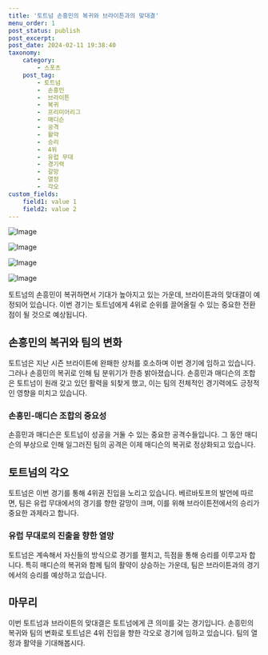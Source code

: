 ```yaml
---
title: '토트넘 손흥민의 복귀와 브라이튼과의 맞대결'
menu_order: 1
post_status: publish
post_excerpt: 
post_date: 2024-02-11 19:38:40
taxonomy:
    category:
        - 스포츠
    post_tag:
        - 토트넘
        -  손흥민
        -  브라이튼
        -  복귀
        -  프리미어리그
        -  매디슨
        -  공격
        -  활약
        -  승리
        -  4위
        -  유럽 무대
        -  경기력
        -  갈망
        -  열정
        -  각오
custom_fields:
    field1: value 1
    field2: value 2
---
```


![Image](https://imgnews.pstatic.net/image/109/2024/02/10/0005016040_001_20240210233205310.jpg?type=w647)

![Image](https://imgnews.pstatic.net/image/109/2024/02/10/0005016040_002_20240210233205333.jpg?type=w647)

![Image](https://imgnews.pstatic.net/image/109/2024/02/10/0005016040_003_20240210233205343.jpg?type=w647)

![Image](https://imgnews.pstatic.net/image/109/2024/02/10/0005016040_004_20240210233205353.jpg?type=w647)

토트넘의 손흥민이 복귀하면서 기대가 높아지고 있는 가운데, 브라이튼과의 맞대결이 예정되어 있습니다. 이번 경기는 토트넘에게 4위로 순위를 끌어올릴 수 있는 중요한 전환점이 될 것으로 예상됩니다.
## 손흥민의 복귀와 팀의 변화
토트넘은 지난 시즌 브라이튼에 완패한 상처를 호소하며 이번 경기에 임하고 있습니다. 그러나 손흥민의 복귀로 인해 팀 분위기가 한층 밝아졌습니다. 손흥민과 매디슨의 조합은 토트넘이 원래 갖고 있던 활력을 되찾게 했고, 이는 팀의 전체적인 경기력에도 긍정적인 영향을 미치고 있습니다.
### 손흥민-매디슨 조합의 중요성
손흥민과 매디슨은 토트넘이 성공을 거둘 수 있는 중요한 공격수들입니다. 그 동안 매디슨의 부상으로 인해 일그러진 팀의 공격은 이제 매디슨의 복귀로 정상화되고 있습니다.
## 토트넘의 각오
토트넘은 이번 경기를 통해 4위권 진입을 노리고 있습니다. 베르바토프의 발언에 따르면, 팀은 유럽 무대에서의 경기를 향한 갈망이 크며, 이를 위해 브라이튼전에서의 승리가 중요한 과제라고 합니다.
### 유럽 무대로의 진출을 향한 열망
토트넘은 계속해서 자신들의 방식으로 경기를 펼치고, 득점을 통해 승리를 이루고자 합니다. 특히 매디슨의 복귀와 함께 팀의 활약이 상승하는 가운데, 팀은 브라이튼과의 경기에서의 승리를 예상하고 있습니다.
## 마무리
이번 토트넘과 브라이튼의 맞대결은 토트넘에게 큰 의미를 갖는 경기입니다. 손흥민의 복귀와 팀의 변화로 토트넘은 4위 진입을 향한 각오로 경기에 임하고 있습니다. 팀의 열정과 활약을 기대해봅시다.
